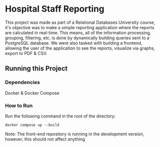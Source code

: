 # Hospital Staff Reporting

This project was made as part of a Relational Databases University course, it's objective was to make a simple reporting application where the reports are
calculated in real-time. This means, all of the information processing, grouping, filtering, etc. is done by dynamically building queries sent to a PostgreSQL database.
We were also tasked with building a frontend, allowing the user of the application to see the reports, visualize via graphs, export to PDF & CSV.

## Running this Project

### Dependencies

Docker & Docker Compose

### How to Run

Run the following command in the root of the directory:

```
docker compose up --build
```

Note: The front-end repository is running in the development version, however, this should not affect anything
